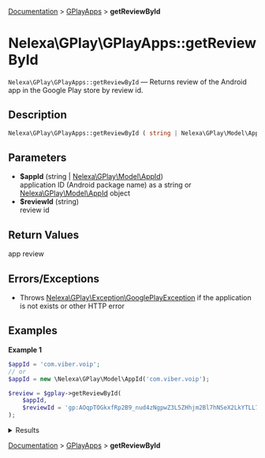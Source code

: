 [Documentation](../../README.md) > [GPlayApps](README.md) > **getReviewById**

# Nelexa\GPlay\GPlayApps::getReviewById
`Nelexa\GPlay\GPlayApps::getReviewById` — Returns review of the Android app in the Google Play store by review id.

## Description
```php
Nelexa\GPlay\GPlayApps::getReviewById ( string | Nelexa\GPlay\Model\AppId $appId , string $reviewId ) : Nelexa\GPlay\Model\Review
```

## Parameters
* **$appId** (string | [Nelexa\GPlay\Model\AppId](../AppId/README.md))  
application ID (Android package name) as
a string or [Nelexa\GPlay\Model\AppId](../AppId/README.md) object
* **$reviewId** (string)  
review id

## Return Values
app review


## Errors/Exceptions
* Throws [Nelexa\GPlay\Exception\GooglePlayException](../GooglePlayException/README.md) if the application is not exists or other HTTP error
## Examples
**Example 1**
```php
$appId = 'com.viber.voip';
// or
$appId = new \Nelexa\GPlay\Model\AppId('com.viber.voip');

$review = $gplay->getReviewById(
    $appId,
    $reviewId = 'gp:AOqpTOGkxfRp2B9_nud4zNgpwZ3L5ZHhjm2Bl7hNSeX2LkYTLL7rhkrNmnPPvtecH8Sg5mpWlU2_569ktUzNRjY'
);
```
<details>
  <summary>Results</summary>

```php
class Nelexa\GPlay\Model\Review {
  -getId(): string: "gp:AOqpTOGkxfRp2B9_nud4zNgpwZ3L5ZHhjm2Bl7hNSeX2LkYTLL7rhkrNmnPPvtecH8Sg5mpWlU2_569ktUzNRjY"
  -getUrl(): string: "https://play.google.com/store/apps/details?id=com.viber.voip&reviewId=gp%3AAOqpTOGkxfRp2B9_nud4zNgpwZ3L5ZHhjm2Bl7hNSeX2LkYTLL7rhkrNmnPPvtecH8Sg5mpWlU2…"
  -getUserName(): string: "rih"
  -getText(): string: "images are not saved on gallery even though it is in automatic download mode. fix this problem fast."
  -getAvatar(): Nelexa\GPlay\Model\GoogleImage: {
    -__toString(): string: "https://play-lh.googleusercontent.com/a/AATXAJziqSeotXUfYPXZWqlg_qfxBBER-0bPb4Tt-in8=s64"
    -getUrl(): string: "https://play-lh.googleusercontent.com/a/AATXAJziqSeotXUfYPXZWqlg_qfxBBER-0bPb4Tt-in8=s64"
    -getOriginalSizeUrl(): string: "https://play-lh.googleusercontent.com/a/AATXAJziqSeotXUfYPXZWqlg_qfxBBER-0bPb4Tt-in8=s0"
    -getBinaryImageContent(): string: …
  }
  -getDate(): ?DateTimeInterface: @1581236842 {
    date: 2020-02-09T08:27:22+00:00
  }
  -getScore(): int: 1
  -getCountLikes(): int: 8
  -getReply(): ?Nelexa\GPlay\Model\ReplyReview: {
    -getDate(): DateTimeInterface: @1581348449 {
      date: 2020-02-10T15:27:29+00:00
    }
    -getText(): string: """
      Hello, \n
      Thank you for letting us know, please also provide our support team this information allowing us to investigate it and assist you as soon as p…
      """
    -asArray(): array: …
    -jsonSerialize(): array: …
  }
  -asArray(): array: …
  -jsonSerialize(): array: …
}
```

</details>

[Documentation](../../README.md) > [GPlayApps](README.md) > **getReviewById**
